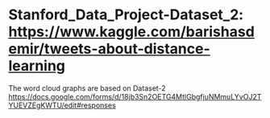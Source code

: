 # Stanford_Data_Project-Dataset_2:  https://www.kaggle.com/barishasdemir/tweets-about-distance-learning
The word cloud graphs are based on Dataset-2
https://docs.google.com/forms/d/18jb3Sn2OETG4MtlGbgfjuNMmuLYvOJ2TYUEVZEgKWTU/edit#responses
